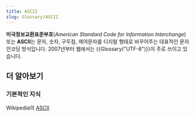 ```yaml
---
title: ASCII
slug: Glossary/ASCII
---
```


**미국정보교환표준부호**(_American Standard Code for Information Interchange_) 또는 **ASCII**는 문자, 숫자, 구두점, 제어문자를 디지털 형태로 바꾸어주는 대표적인 문자 인코딩 방식입니다. 2007년부터 웹에서는 {{Glossary("UTF-8")}}이 주로 쓰이고 있습니다.

## 더 알아보기

### 기본적인 지식

Wikipedia의 [ASCII](https://ko.wikipedia.org/wiki/ASCII)
